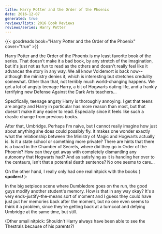 ```yaml
---
title: Harry Potter and the Order of the Phoenix
date: 2016-12-07
generated: true
reviews/lists: 2016 Book Reviews
reviews/series: Harry Potter
---
```

{{< goodreads book="Harry Potter and the Order of the Phoenix" cover="true" >}}

Harry Potter and the Order of the Phoenix is my least favorite book of the series. That doesn't make it a bad book, by any stretch of the imagination, but it's just not as fun to read as the others and doesn't really feel like it advances the story in any way. We all know Voldemort is back now--although the ministry denies it, which is interesting but stretches credulity somewhat. Other than that, not terribly much world-changing happens. We get a lot of angsty teenage Harry, a bit of Hogwarts dating life, and a frankly terrifying new Defense Against the Dark Arts teachers...  

Specifically, teenage angsty Harry is thoroughly annoying. I get that teens are angsty and Harry in particular has more reason than most, but that doesn't make it any easier to read. Especially since it feels like such a drastic change from previous books.  

<!--more-->

After that, Umbridge. Perhaps I'm naive, but I cannot really imagine how just about anything she does could possibly fly. It makes one wonder exactly what the relationship between the Ministry of Magic and Hogwarts actually is. Is it a state school or something more private? There are hints that there is a board in the Chamber of Secrets, where did they go in Order of the Phoenix? How can they get away with completely dismantling any autonomy that Hogwarts had? And as satisfying as it is handing her over to the centaurs, isn't that a potential death sentence? No one seems to care...  

On the other hand, I really only had one real nitpick with the books ( **spoilers!** ):  

In the big setpiece scene where Dumbledore goes on the run, the good guys modify another student's memory. How is that in any way okay? It's a very ends-justify-the-means sort of moment and I guess they could have just put her memories back after the moment, but no one even seems to think it a problem, since they're getting back at a turncoat and defying Umbridge at the same time, but still.  

(Other small nitpick: Shouldn't Harry always have been able to see the Thestrals because of his parents?)



